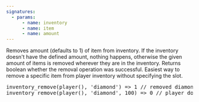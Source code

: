 ```yaml
---
signatures:
  - params:
      - name: inventory
      - name: item
      - name: amount
---
```


Removes amount (defaults to 1) of item from inventory. If the inventory doesn't have the defined amount, nothing
happens, otherwise the given amount of items is removed wherever they are in the inventory. Returns boolean
whether the removal operation was successful. Easiest way to remove a specific item from player inventory
without specifying the slot.

<pre>
inventory_remove(player(), 'diamond') => 1 // removed diamond from player inventory
inventory_remove(player(), 'diamond', 100) => 0 // player doesn't have 100 diamonds, nothing happened
</pre>
